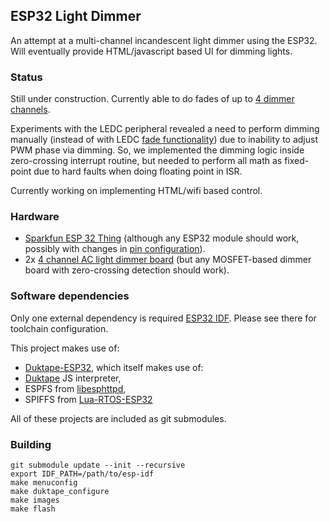 ## ESP32 Light Dimmer


An attempt at a multi-channel incandescent light dimmer using the ESP32.  Will eventually provide HTML/javascript based UI for dimming lights.

### Status

Still under construction.  Currently able to do fades of up to [4 dimmer channels]().

Experiments with the LEDC peripheral revealed a need to perform dimming manually (instead of with LEDC [fade functionality](http://esp-idf.readthedocs.io/en/latest/api/ledc.html#_CPPv213ledc_set_fade11ledc_mode_t14ledc_channel_t8uint32_t21ledc_duty_direction_t8uint32_t8uint32_t8uint32_t)) due to inability to adjust PWM phase via dimming.  So, we implemented the dimming logic inside zero-crossing interrupt routine, but needed to perform all math as fixed-point due to hard faults when doing floating point in ISR.

Currently working on implementing HTML/wifi based control.


### Hardware

* [Sparkfun ESP 32 Thing](https://www.sparkfun.com/products/13907) (although any ESP32 module should work, possibly with changes in [pin configuration](https://cdn.sparkfun.com/assets/learn_tutorials/5/0/7/esp32-thing-graphical-datasheet-v02.png)).
* 2x [4 channel AC light dimmer board](http://www.inmojo.com/store/krida-electronics/item/4-channel-ac-light-dimmer-arduino--v2/) (but any MOSFET-based dimmer board with zero-crossing detection should work).


### Software dependencies

Only one external dependency is required [ESP32 IDF](https://github.com/espressif/esp-idf/).  Please see there for toolchain configuration.  

This project makes use of:

* [Duktape-ESP32](https://github.com/nkolban/duktape-esp32/), which itself makes use of:
* [Duktape](http://duktape.org/) JS interpreter,
* ESPFS from [libesphttpd](https://github.com/Spritetm/libesphttpd/tree/master/espfs), 
* SPIFFS from [Lua-RTOS-ESP32](https://github.com/whitecatboard/Lua-RTOS-ESP32/)

All of these projects are included as git submodules.

### Building


```
git submodule update --init --recursive
export IDF_PATH=/path/to/esp-idf
make menuconfig
make duktape_configure
make images
make flash
```